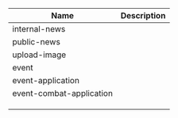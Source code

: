 | Name | Description |
|---|---|
| internal-news |  |
| public-news |  |
| upload-image |  |
| event |  |
| event-application |  |
| event-combat-application |  |
|  |  |
|  |  |
|  |  |

